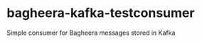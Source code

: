 bagheera-kafka-testconsumer
===========================

Simple consumer for Bagheera messages stored in Kafka
